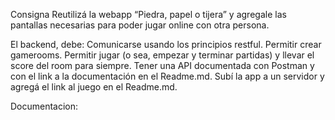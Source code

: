 Consigna
Reutilizá la webapp “Piedra, papel o tijera” y agregale las pantallas necesarias para poder jugar online con otra persona.

El backend, debe:
Comunicarse usando los principios restful.
Permitir crear gamerooms.
Permitir jugar (o sea, empezar y terminar partidas) y llevar el score del room para siempre.
Tener una API documentada con Postman y con el link a la documentación en el Readme.md.
Subí la app a un servidor y agregá el link al juego en el Readme.md.

Documentacion:
